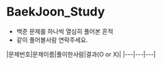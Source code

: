 # BaekJoon_Study
- 백준 문제를 하나씩 열심히 풀어본 흔적  
- 같이 풀어볼사람 연락주세요.  
  
|문제번호|문제이름|풀이한사람|결과(O or X)|
|---|---|---|
